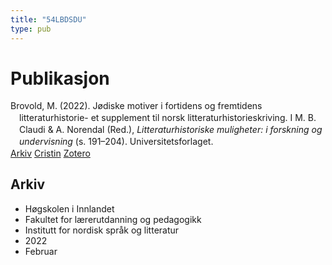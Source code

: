 ```yaml
---
title: "54LBDSDU"
type: pub
---
```

<h1>Publikasjon</h1>
<article id="csl-bib-container-54LBDSDU" class="csl-bib-container">
  <div class="csl-bib-body" style="line-height: 1.35; padding-left: 1em; text-indent:-1em;">
  <div class="csl-entry">Brovold, M. (2022). J&#xF8;diske motiver i fortidens og fremtidens litteraturhistorie- et supplement til norsk litteraturhistorieskriving. I M. B. Claudi &amp; A. Norendal (Red.), <i>Litteraturhistoriske muligheter: i forskning og undervisning</i> (s. 191&#x2013;204). Universitetsforlaget.</div>
</div>
  <div class="csl-bib-buttons">
    <a href="#taxonomy-article-54LBDSDU" class="csl-bib-button">Arkiv</a>
    <a href="https://app.cristin.no/results/show.jsf?id=2003685" alt="Cristin URL" class="csl-bib-button">Cristin</a>
    <a href="http://zotero.org/groups/5402882/items/54LBDSDU" alt="Zotero URL" class="csl-bib-button">Zotero</a>
  </div>
  <div id="csl-bib-meta-container-54LBDSDU"></div>
</article>
<div id="csl-bib-meta-54LBDSDU" class="csl-bib-meta">
  <article id="taxonomy-article-54LBDSDU" class="taxonomy-article">
    <h1>Arkiv</h1>
    <ul>
      <li>Høgskolen i Innlandet</li>
      <li>Fakultet for lærerutdanning og pedagogikk</li>
      <li>Institutt for nordisk språk og litteratur</li>
      <li>2022</li>
      <li>Februar</li>
    </ul>
  </article>
</div>
